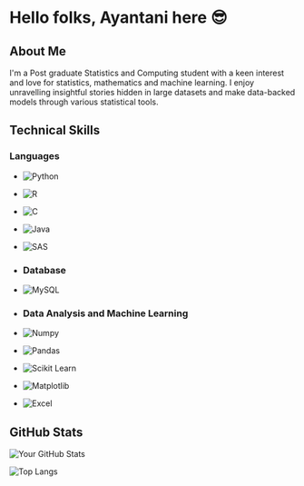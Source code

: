 # Hello folks, Ayantani here 😎

## About Me

I'm a Post graduate Statistics and Computing student with a keen interest and love for statistics, mathematics and machine learning.
I enjoy unravelling insightful stories hidden in large datasets and make data-backed models through various statistical tools.

## Technical Skills

### Languages
- ![Python](https://img.shields.io/badge/Python-blue?logo=python&logoColor=white)
- ![R](https://img.shields.io/badge/R-blue?logo=R&logoColor=white)
- ![C](https://img.shields.io/badge/C-blue?logo=c%2B%2B&logoColor=white)
- ![Java](https://img.shields.io/badge/Java-blue?logo=java&logoColor=white)
- ![SAS](https://img.shields.io/badge/SAS-blue?logo=java&logoColor=white)

- ### Database
- ![MySQL](https://img.shields.io/badge/MySQL-blue?logo=mysql&logoColor=white)

- ### Data Analysis and Machine Learning
- ![Numpy](https://img.shields.io/badge/Numpy-blue?logo=numpy&logoColor=white)
- ![Pandas](https://img.shields.io/badge/Pandas-blue?logo=pandas&logoColor=white)
- ![Scikit Learn](https://img.shields.io/badge/Scikit_Learn-blue?logo=scikit-learn&logoColor=white)
- ![Matplotlib](https://img.shields.io/badge/Matplotlib-blue?logo=python&logoColor=white)
- ![Excel](https://img.shields.io/badge/Excel-blue?logo=microsoft-excel&logoColor=white)

## GitHub Stats
![Your GitHub Stats](https://github-readme-stats.vercel.app/api?username=AyantaniPaul&show_icons=true&theme=radical)

![Top Langs](https://github-readme-stats.vercel.app/api/top-langs/?username=AyantaniPaul&layout=compact&theme=radical)

